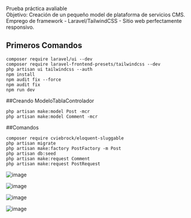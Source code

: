 Prueba práctica avaliable <br>
Objetivo: Creación de un pequeño model de plataforma de servicios CMS.
Emprego de framework - Laravel/TailwindCSS - Sitio web perfectamente responsivo.


## Primeros Comandos
```shell
composer require laravel/ui --dev
composer require laravel-frontend-presets/tailwindcss --dev
php artisan ui tailwindcss --auth
npm install
npm audit fix --force
npm audit fix
npm run dev
```

##Creando ModeloTablaControlador
```shell
php artisan make:model Post -mcr
php artisan make:model Comment -mcr
```

##Comandos
```shell
composer require cviebrock/eloquent-sluggable
php artisan migrate
php artisan make:factory PostFactory -m Post
php artisan db:seed
php artisan make:request Comment
php artisan make:request PostRequest
```

![image](https://user-images.githubusercontent.com/91055703/171108745-44e8924d-8abc-406f-8811-ad7eae22e36e.png)


![image](https://user-images.githubusercontent.com/91055703/171108681-9099dd5c-14cc-44a4-9e03-158d2d621067.png)

![image](https://user-images.githubusercontent.com/91055703/171108794-03291a9a-b4e3-406f-93eb-ade752702595.png)


![image](https://user-images.githubusercontent.com/91055703/171108856-2f017358-5b24-4af3-bcfb-a4a4d7461e06.png)



